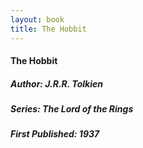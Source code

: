 ```yaml
---
layout: book
title: The Hobbit
---
```

#### The Hobbit
##### Author: J.R.R. Tolkien
##### Series: The Lord of the Rings
##### First Published: 1937
